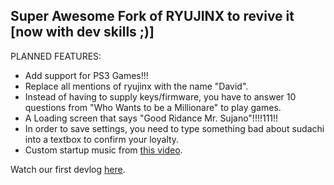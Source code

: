 ## Super Awesome Fork of RYUJINX to revive it [now with dev skills ;)]

PLANNED FEATURES:

* Add support for PS3 Games!!!
* Replace all mentions of ryujinx with the name "David".
* Instead of having to supply keys/firmware, you have to answer 10 questions from "Who Wants to be a Millionare" to play games.
* A Loading screen that says "Good Ridance Mr. Sujano"!!!!111!!
* In order to save settings, you need to type something bad about sudachi into a textbox to confirm your loyalty.
* Custom startup music from [this video](https://www.youtube.com/watch?v=y5fQYe_JXAc).


Watch our first devlog [here](https://www.youtube.com/watch?v=dQw4w9WgXcQ).
